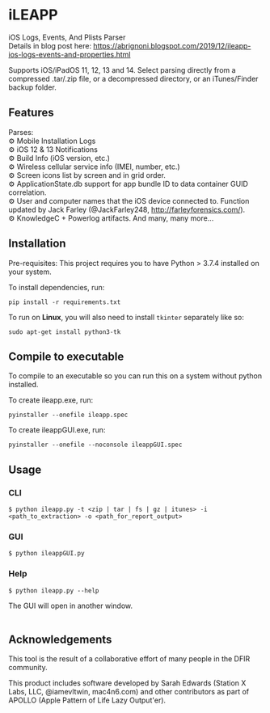 # iLEAPP
iOS Logs, Events, And Plists Parser  
Details in blog post here: https://abrignoni.blogspot.com/2019/12/ileapp-ios-logs-events-and-properties.html

Supports iOS/iPadOS 11, 12, 13 and 14.
Select parsing directly from a compressed .tar/.zip file, or a decompressed directory, or an iTunes/Finder backup folder.

## Features

Parses:  
⚙️ Mobile Installation Logs  
⚙️ iOS 12 & 13 Notifications  
⚙️ Build Info (iOS version, etc.)  
⚙️ Wireless cellular service info (IMEI, number, etc.)  
⚙️ Screen icons list by screen and in grid order.  
⚙️ ApplicationState.db support for app bundle ID to data container GUID correlation.   
⚙️ User and computer names that the iOS device connected to. Function updated by Jack Farley (@JackFarley248, http://farleyforensics.com/).  
⚙️ KnowledgeC + Powerlog artifacts.
And many, many more...


## Installation

Pre-requisites:
This project requires you to have Python > 3.7.4 installed on your system.

To install dependencies, run:

```
pip install -r requirements.txt
```

To run on **Linux**, you will also need to install `tkinter` separately like so:

```
sudo apt-get install python3-tk
```

## Compile to executable

To compile to an executable so you can run this on a system without python installed.

To create ileapp.exe, run:

```
pyinstaller --onefile ileapp.spec
````

To create ileappGUI.exe, run:

```
pyinstaller --onefile --noconsole ileappGUI.spec
```

## Usage

### CLI

```
$ python ileapp.py -t <zip | tar | fs | gz | itunes> -i <path_to_extraction> -o <path_for_report_output>
```

### GUI

```
$ python ileappGUI.py 
```

### Help

```
$ python ileapp.py --help
```

The GUI will open in another window.  <br><br>


## Acknowledgements

This tool is the result of a collaborative effort of many people in the DFIR community.

This product includes software developed by Sarah Edwards (Station X Labs, LLC, @iamevltwin, mac4n6.com) and other contributors as part of APOLLO (Apple Pattern of Life Lazy Output'er).

